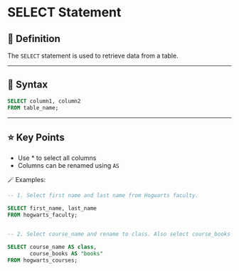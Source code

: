 # SELECT Statement

## 🔹 Definition
The `SELECT` statement is used to retrieve data from a table.


---
## 🔹 Syntax

```sql
SELECT column1, column2
FROM table_name;
```
-------




## ⭐️ Key Points 

- Use * to select all columns 
- Columns can be renamed using `AS`

 🪄 Examples: 
```sql
-- 1. Select first name and last name from Hogwarts faculty. 

SELECT first_name, last_name
FROM hogwarts_faculty;


-- 2. Select course_name and rename to class. Also select course_books and rename to books.

SELECT course_name AS class,
       course_books AS "books"
FROM hogwarts_courses;
```       

